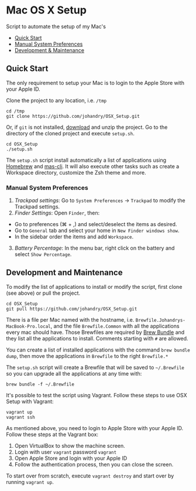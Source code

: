 # Mac OS X Setup
Script to automate the setup of my Mac's

- [Quick Start](#quick-start)
- [Manual System Preferences](#manual-system-preferences)
- [Development & Maintenance](#development-and-maintenance)

## Quick Start

The only requirement to setup your Mac is to login to the Apple Store with your Apple ID.

Clone the project to any location, i.e. `/tmp`

	cd /tmp
	git clone https://github.com/johandry/OSX_Setup.git

Or, if `git` is not installed, [download](https://github.com/johandry/OSX_Setup/archive/v2.0.zip) and unzip the project.
Go to the directory of the cloned project and execute `setup.sh`.


	cd OSX_Setup
	./setup.sh

The `setup.sh` script install automatically a list of applications using [Homebrew](https://brew.sh/) and [mas-cli](https://github.com/mas-cli/mas). It will also execute other tasks such as create a Workspace directory, customize the Zsh theme and more.

### Manual System Preferences

1. *Trackpad settings*: Go to `System Preferences` -> `Trackpad` to modify the Trackpad settings.
2. *Finder Settings*: Open `Finder`, then:
  * Go to preferences (&#8984; + ,) and select/deselect the items as desired.
  * Go to `General` tab and select your home in `New Finder windows show`.
  * In the sidebar order the items and add `Workspace`.
3. *Battery Percentage*: In the menu bar, right click on the battery and select `Show Percentage`.

## Development and Maintenance
To modify the list of applications to install or modify the script, first clone (see above) or pull the project.

	cd OSX_Setup
	git pull https://github.com/johandry/OSX_Setup.git

There is a file per Mac named with the hostname, i.e. `Brewfile.Johandrys-MacBook-Pro.local`, and the file `Brewfile.Common` with all the applications every mac should have. Those Brewfiles are required by [Brew Bundle](https://github.com/Homebrew/homebrew-bundle) and they list all the applications to install. Comments starting with `#` are allowed.

You can create a list of installed applications with the command `brew bundle dump`, then move the applications in `Brewfile` to the right `Brewfile.*`

The `setup.sh` script will create a Brewfile that will be saved to `~/.Brewfile` so you can upgrade all the applications at any time with:

	brew bundle -f ~/.Brewfile

It's possible to test the script using Vagrant. Follow these steps to use OSX Setup with Vagrant:

	vagrant up
	vagrant ssh

As mentioned above, you need to login to Apple Store with your Apple ID. Follow these steps at the Vagrant box:

1. Open VirtualBox to show the machine screen.
2. Login with user `vagrant` password `vagrant`
3. Open Apple Store and login with your Apple ID
4. Follow the authentication process, then you can close the screen.

To start over from scratch, execute `vagrant destroy` and start over by running `vagrant up`.
